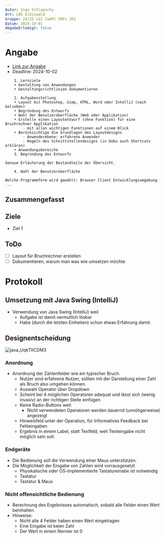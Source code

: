 ```yaml
---
Autor: Ingo Schlapschy
Ort: LBS Eibiswald
Gruppe: 24/25 LG1 2aAPC INFv JRZ
Datum: 2024-10-01
AbgabeErledigt: false
---
```

# Angabe
- [Link zur Angabe](https://www.eduvidual.at/mod/assign/view.php?id=6290138)
- Deadline: 2024-10-02
```
    1. Lernziele
    • Gestaltung von Anwendungen
    • Gestaltungsrichtlinien dokumentieren

    2. Aufgabenstellung
    • Layout mit Photoshop, Gimp, HTML, Word oder IntelliJ (nach belieben)
    • Begründung des Entwurfs
    • Wahl der Benutzeroberfläche (Web oder Applikation)
    • Erstelle einen Layoutentwurf (ohne Funktion) für eine Bruchrechner Applikation 
        ◦ mit allen wichtigen Funktionen auf einem Blick 
    • Berücksichtige die Grundlagen des Layoutdesigns
        ◦ Anwenderebene: erfahrene Anwender
        ◦ Regeln des Schnittstellendesigns (in Doku auch Shortcuts erklären)
    • Anwendungsbereiche
    3. Begründung des Entwurfs

Genaue Erläuterung der Bestandteile der Übersicht.

    4. Wahl der Benutzeroberfläche

Welche Programmform wird gewählt: Browser Client Entwicklungsumgebung ...

```
## Zusammengefasst
## Ziele
- Ziel 1
## ToDo
- [ ] Layout für Bruchrechner erstellen
- [ ] Dokumentieren, warum man was wie umsetzen möchte
# Protokoll
## Umsetzung mit Java Swing (IntelliJ)
- Verwendung von Java Swing (IntelliJ) weil
  - Aufgabe ist damit vermutlich lösbar
  - Habe (durch die letzten Einheiten) schon etwas Erfahrung damit.
## Designentscheidung
![java_UqkTItCDM3](https://github.com/user-attachments/assets/930964c8-ec69-4250-b88c-de0127b416ba)
### Anordnung
- Anordnung der Zahlenfelder wie ein typischer Bruch.
  - Nutzer sind erfahrene Nutzer, sollten mit der Darstellung einer Zahl als Bruch also umgehen können.
  - Auswahl Operator über Dropdown
  - Scheint bei 4 möglichen Operatoren adequat und lässt sich (wenig invasiv) an der richtigen Stelle einfügen
  - Keine Radio-Buttons weil:
    - Nicht verwendeten Operatoren werden dauernd (unnötigerweise) angezeigt
  - Hinweisfeld unter der Operation, für Informatives Feedback bei Fehleingaben
  - Ergebnis in einem Label, statt Textfeld, weil Texteingabe nicht möglich sein soll.
### Endgeräte
- Die Bedienung soll die Verwendung einer Maus unterstützen.
- Die Möglichkeit der Eingabe von Zahlen wird vorrausgesetzt
  - Physikalische oder OS-implementierte Tastatureinabe ist notwendig
  - Tastatur
  - Tastatur & Maus
### Nicht offensichtliche Bedienung
  - Berechnung des Ergebnisses automatisch, sobald alle Felder einen Wert beinhalten.
  - Hinweise:
    - Nicht alle 4 Felder haben einen Wert eingetragen
    - Eine Eingabe ist keien Zahl
    - Der Wert in einem Nenner ist 0
